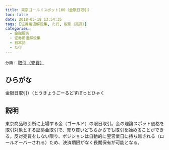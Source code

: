 ```yaml
---
title: 東京ゴールドスポット100（金限日取引）
toc: false
date: 2018-05-18 13:54:35
tags: [证券用语解说集, た行, 取引（売買）]
categories:
  - 金融服务
  - 证券用语解说集
  - 日本語
  - た行
---
```


`分類：` [取引（売買）](/tags/取引（売買）/)

## ひらがな

金限日取引）（とうきょうごーるどすぽっとひゃく

## 説明

東京商品取引所に上場する金（ゴールド）の限日取引。金の理論スポット価格を取引対象とする証拠金取引で、売り買いどちらからでも取引を始めることができる。反対売買をしない限り、ポジションは自動的に翌営業日に持ち越される（ロールオーバーされる）ため、決済期限がなく長期保有が可能となる。
